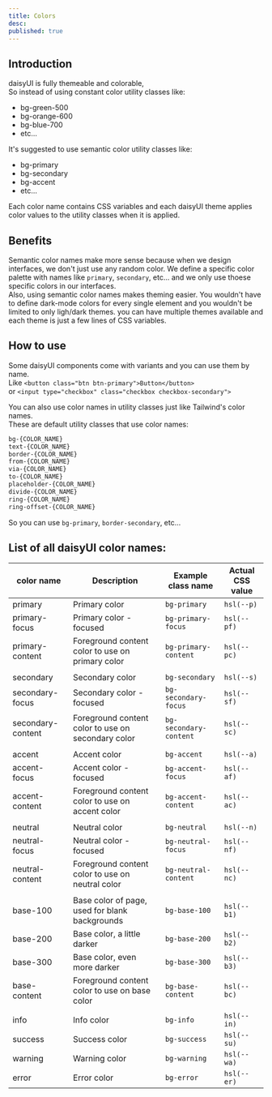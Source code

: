 ```yaml
---
title: Colors
desc:
published: true
---
```


## Introduction

<div class="max-w-3xl">

daisyUI is fully themeable and colorable,  
So instead of using constant color utility classes like:

- <span class="badge badge-xs bg-green-500"></span> bg-green-500
- <span class="badge badge-xs bg-orange-600"></span> bg-orange-600
- <span class="badge badge-xs bg-blue-700"></span> bg-blue-700
- etc...

It's suggested to use semantic color utility classes like:

- <span class="badge badge-xs bg-primary"></span> bg-primary
- <span class="badge badge-xs bg-secondary"></span> bg-secondary
- <span class="badge badge-xs bg-accent"></span> bg-accent
- etc...

Each color name contains CSS variables and each daisyUI theme applies color values to the utility classes when it is applied.

## Benefits

Semantic color names make more sense because when we design interfaces, we don't just use any random color. We define a specific color palette with names like `primary`, `secondary`, etc... and we only use thoese specific colors in our interfaces.  
Also, using semantic color names makes theming easier. You wouldn't have to define dark-mode colors for every single element and you wouldn't be limited to only ligh/dark themes. you can have multiple themes available and each theme is just a few lines of CSS variables.

## How to use

Some daisyUI components come with variants and you can use them by name.  
Like `<button class="btn btn-primary">Button</button>`  
or `<input type="checkbox" class="checkbox checkbox-secondary">`

You can also use color names in utility classes just like Tailwind's color names.  
These are default utility classes that use color names:

```css
bg-{COLOR_NAME}
text-{COLOR_NAME}
border-{COLOR_NAME}
from-{COLOR_NAME}
via-{COLOR_NAME}
to-{COLOR_NAME}
placeholder-{COLOR_NAME}
divide-{COLOR_NAME}
ring-{COLOR_NAME}
ring-offset-{COLOR_NAME}
```

So you can use `bg-primary`, `border-secondary`, etc...

</div>

## List of all daisyUI color names:

<div class="overflow-x-auto">
<div class="whitespace-nowrap">

| color name                                                                  | Description                                        | Example class name     | Actual CSS value |
| --------------------------------------------------------------------------- | -------------------------------------------------- | ---------------------- | ---------------- |
| <span class="badge badge-xs bg-primary"></span> primary                     | Primary color                                      | `bg-primary`           | `hsl(--p)`       |
| <span class="badge badge-xs bg-primary-focus"></span> primary-focus         | Primary color - focused                            | `bg-primary-focus`     | `hsl(--pf)`      |
| <span class="badge badge-xs bg-primary-content"></span> primary-content     | Foreground content color to use on primary color   | `bg-primary-content`   | `hsl(--pc)`      |
|                                                                             |                                                    |                        |
| <span class="badge badge-xs bg-secondary"></span> secondary                 | Secondary color                                    | `bg-secondary`         | `hsl(--s)`       |
| <span class="badge badge-xs bg-secondary-focus"></span> secondary-focus     | Secondary color - focused                          | `bg-secondary-focus`   | `hsl(--sf)`      |
| <span class="badge badge-xs bg-secondary-content"></span> secondary-content | Foreground content color to use on secondary color | `bg-secondary-content` | `hsl(--sc)`      |
|                                                                             |                                                    |                        |
| <span class="badge badge-xs bg-accent"></span> accent                       | Accent color                                       | `bg-accent`            | `hsl(--a)`       |
| <span class="badge badge-xs bg-accent-focus"></span> accent-focus           | Accent color - focused                             | `bg-accent-focus`      | `hsl(--af)`      |
| <span class="badge badge-xs bg-accent-content"></span> accent-content       | Foreground content color to use on accent color    | `bg-accent-content`    | `hsl(--ac)`      |
|                                                                             |                                                    |                        |
| <span class="badge badge-xs bg-neutral"></span> neutral                     | Neutral color                                      | `bg-neutral`           | `hsl(--n)`       |
| <span class="badge badge-xs bg-neutral-focus"></span> neutral-focus         | Neutral color - focused                            | `bg-neutral-focus`     | `hsl(--nf)`      |
| <span class="badge badge-xs bg-neutral-content"></span> neutral-content     | Foreground content color to use on neutral color   | `bg-neutral-content`   | `hsl(--nc)`      |
|                                                                             |                                                    |                        |
| <span class="badge badge-xs bg-base-100"></span> base-100                   | Base color of page, used for blank backgrounds     | `bg-base-100`          | `hsl(--b1)`      |
| <span class="badge badge-xs bg-base-200"></span> base-200                   | Base color, a little darker                        | `bg-base-200`          | `hsl(--b2)`      |
| <span class="badge badge-xs bg-base-300"></span> base-300                   | Base color, even more darker                       | `bg-base-300`          | `hsl(--b3)`      |
| <span class="badge badge-xs bg-base-content"></span> base-content           | Foreground content color to use on base color      | `bg-base-content`      | `hsl(--bc)`      |
|                                                                             |                                                    |                        |
| <span class="badge badge-xs bg-info"></span> info                           | Info color                                         | `bg-info`              | `hsl(--in)`      |
| <span class="badge badge-xs bg-success"></span> success                     | Success color                                      | `bg-success`           | `hsl(--su)`      |
| <span class="badge badge-xs bg-warning"></span> warning                     | Warning color                                      | `bg-warning`           | `hsl(--wa)`      |
| <span class="badge badge-xs bg-error"></span> error                         | Error color                                        | `bg-error`             | `hsl(--er)`      |

</div>
</div>
